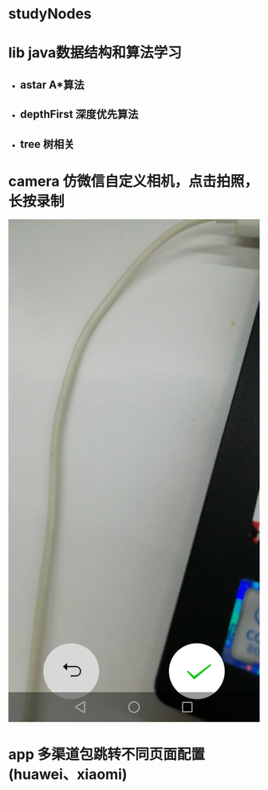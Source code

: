 # studyNodes
# lib  java数据结构和算法学习
+ ## astar A*算法 
+ ## depthFirst 深度优先算法
+ ## tree 树相关
# camera 仿微信自定义相机，点击拍照，长按录制
![image](https://github.com/androidgwh/studyNodes/blob/master1/images/Screenshot_20200907_172351_com.gwh.studyplan.huawei.jpg) 
# app 多渠道包跳转不同页面配置(huawei、xiaomi)
